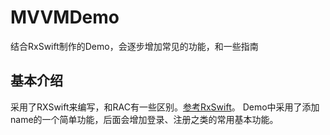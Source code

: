 # MVVMDemo
结合RxSwift制作的Demo，会逐步增加常见的功能，和一些指南

## 基本介绍
采用了RXSwift来编写，和RAC有一些区别。[参考RxSwift](https://github.com/hllGitHub/MVVMDemo/wiki/RxSwift介绍)。
Demo中采用了添加name的一个简单功能，后面会增加登录、注册之类的常用基本功能。
